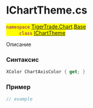 
# IChartTheme.cs
<mark style="color:purple;">`namespace` [TigerTrade.Chart](../../../../TigerTrade.Chart.md).[Base](../../../../TigerTrade.Chart/Base.md)  
&nbsp;&nbsp;&nbsp;&nbsp;&nbsp;&nbsp;&nbsp;&nbsp;&nbsp;`class` [IChartTheme](../../IChartTheme.cs.md)

Описание

### Синтаксис
```csharp
XColor ChartAxisColor { get; }
```
### Пример  
```csharp
// example
```
